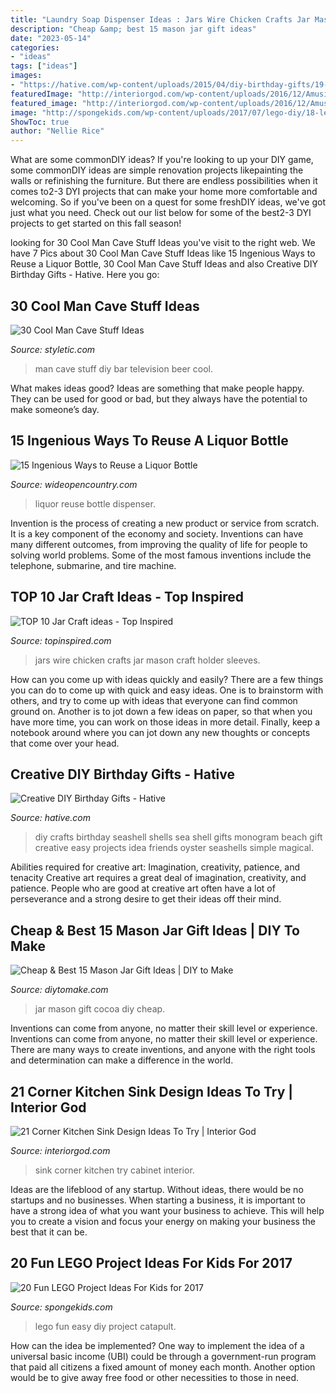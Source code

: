 ```yaml
---
title: "Laundry Soap Dispenser Ideas : Jars Wire Chicken Crafts Jar Mason Craft Holder Sleeves"
description: "Cheap &amp; best 15 mason jar gift ideas"
date: "2023-05-14"
categories:
- "ideas"
tags: ["ideas"]
images:
- "https://hative.com/wp-content/uploads/2015/04/diy-birthday-gifts/19-diy-birthday-gifts.jpg"
featuredImage: "http://interiorgod.com/wp-content/uploads/2016/12/Amusing-Corner-Kitchen-Sink.jpg"
featured_image: "http://interiorgod.com/wp-content/uploads/2016/12/Amusing-Corner-Kitchen-Sink.jpg"
image: "http://spongekids.com/wp-content/uploads/2017/07/lego-diy/18-lego-diy-ideas-tutorials.jpg"
ShowToc: true
author: "Nellie Rice"
---
```



What are some commonDIY ideas?
If you're looking to up your DIY game, some commonDIY ideas are simple renovation projects likepainting the walls or refinishing the furniture. But there are endless possibilities when it comes to2-3 DYI projects that can make your home more comfortable and welcoming. So if you've been on a quest for some freshDIY ideas, we've got just what you need. Check out our list below for some of the best2-3 DYI projects to get started on this fall season!

	

		
looking for 30 Cool Man Cave Stuff Ideas you've visit to the right web. We have 7 Pics about 30 Cool Man Cave Stuff Ideas like 15 Ingenious Ways to Reuse a Liquor Bottle, 30 Cool Man Cave Stuff Ideas and also Creative DIY Birthday Gifts - Hative. Here you go:
		
    
## 30 Cool Man Cave Stuff Ideas

<img loading=lazy src="http://styletic.com/wp-content/uploads/2015/06/man-cave-stuff/14-man-cave-stuff-ideas.jpg" onerror="this.onerror=null;this.src='https://tse3.mm.bing.net/th?id=OIP.tg0YW_GMFzJdF_kV6K1-hQHaLS&amp;pid=15.1';" alt="30 Cool Man Cave Stuff Ideas">

_Source: styletic.com_

>man cave stuff diy bar television beer cool. 

	

What makes ideas good?
Ideas are something that make people happy. They can be used for good or bad, but they always have the potential to make someone’s day.

    
## 15 Ingenious Ways To Reuse A Liquor Bottle

<img loading=lazy src="http://cdn0.wideopencountry.com/wp-content/uploads/2015/06/soapdispenser-pinterest.jpg" onerror="this.onerror=null;this.src='https://tse2.mm.bing.net/th?id=OIP.AX1uqMAv0EucV9bXoGRomgHaNK&amp;pid=15.1';" alt="15 Ingenious Ways to Reuse a Liquor Bottle">

_Source: wideopencountry.com_

>liquor reuse bottle dispenser. 

	

Invention is the process of creating a new product or service from scratch. It is a key component of the economy and society. Inventions can have many different outcomes, from improving the quality of life for people to solving world problems. Some of the most famous inventions include the telephone, submarine, and tire machine.

    
## TOP 10 Jar Craft Ideas - Top Inspired

<img loading=lazy src="https://topinspired.com/wp-content/uploads/2013/08/crafts-with-jars_06.jpg" onerror="this.onerror=null;this.src='https://tse2.mm.bing.net/th?id=OIP.mB9WhQBjWtJ9diPIkDhW5gHaJ3&amp;pid=15.1';" alt="TOP 10 Jar Craft ideas - Top Inspired">

_Source: topinspired.com_

>jars wire chicken crafts jar mason craft holder sleeves. 

	

How can you come up with ideas quickly and easily?
There are a few things you can do to come up with quick and easy ideas. One is to brainstorm with others, and try to come up with ideas that everyone can find common ground on. Another is to jot down a few ideas on paper, so that when you have more time, you can work on those ideas in more detail. Finally, keep a notebook around where you can jot down any new thoughts or concepts that come over your head.

    
## Creative DIY Birthday Gifts - Hative

<img loading=lazy src="https://hative.com/wp-content/uploads/2015/04/diy-birthday-gifts/19-diy-birthday-gifts.jpg" onerror="this.onerror=null;this.src='https://tse4.mm.bing.net/th?id=OIP.VfGmy2s8hrIXt8XwKUYGBQHaLH&amp;pid=15.1';" alt="Creative DIY Birthday Gifts - Hative">

_Source: hative.com_

>diy crafts birthday seashell shells sea shell gifts monogram beach gift creative easy projects idea friends oyster seashells simple magical. 

	

Abilities required for creative art: Imagination, creativity, patience, and tenacity
Creative art requires a great deal of imagination, creativity, and patience. People who are good at creative art often have a lot of perseverance and a strong desire to get their ideas off their mind.

    
## Cheap &amp; Best 15 Mason Jar Gift Ideas | DIY To Make

<img loading=lazy src="http://www.diytomake.com/wp-content/uploads/2017/02/Hot-Cocoa-Mason-Jar-Gift.jpg" onerror="this.onerror=null;this.src='https://tse4.mm.bing.net/th?id=OIP.k9ztCPgK9rSktj7UWaqBtAHaK8&amp;pid=15.1';" alt="Cheap &amp; Best 15 Mason Jar Gift Ideas | DIY to Make">

_Source: diytomake.com_

>jar mason gift cocoa diy cheap. 

	

Inventions can come from anyone, no matter their skill level or experience.
Inventions can come from anyone, no matter their skill level or experience. There are many ways to create inventions, and anyone with the right tools and determination can make a difference in the world.

    
## 21 Corner Kitchen Sink Design Ideas To Try | Interior God

<img loading=lazy src="http://interiorgod.com/wp-content/uploads/2016/12/Amusing-Corner-Kitchen-Sink.jpg" onerror="this.onerror=null;this.src='https://tse3.mm.bing.net/th?id=OIP.TMLuLYHxA5_c9nXjVhyiJAHaLJ&amp;pid=15.1';" alt="21 Corner Kitchen Sink Design Ideas To Try | Interior God">

_Source: interiorgod.com_

>sink corner kitchen try cabinet interior. 

	

Ideas are the lifeblood of any startup. Without ideas, there would be no startups and no businesses. When starting a business, it is important to have a strong idea of what you want your business to achieve. This will help you to create a vision and focus your energy on making your business the best that it can be.

    
## 20 Fun LEGO Project Ideas For Kids For 2017

<img loading=lazy src="http://spongekids.com/wp-content/uploads/2017/07/lego-diy/18-lego-diy-ideas-tutorials.jpg" onerror="this.onerror=null;this.src='https://tse1.mm.bing.net/th?id=OIP.2T9y6mozcrIVIUvqaOio2wHaLH&amp;pid=15.1';" alt="20 Fun LEGO Project Ideas For Kids for 2017">

_Source: spongekids.com_

>lego fun easy diy project catapult. 

	

How can the idea be implemented?
One way to implement the idea of a universal basic income (UBI) could be through a government-run program that paid all citizens a fixed amount of money each month. Another option would be to give away free food or other necessities to those in need.

